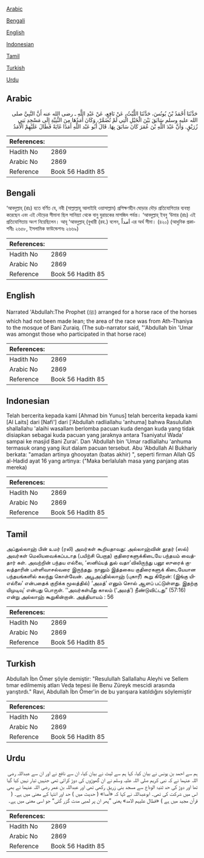 [Arabic](#arabic)

[Bengali](#bengali)

[English](#english)

[Indonesian](#indonesian)

[Tamil](#tamil)

[Turkish](#turkish)

[Urdu](#urdu)

## Arabic


<div dir="rtl" lang="ar" style={{fontSize:'larger',backgroundColor:'#f8f9fa',padding:20}}>
حَدَّثَنَا أَحْمَدُ بْنُ يُونُسَ، حَدَّثَنَا اللَّيْثُ، عَنْ نَافِعٍ، عَنْ عَبْدِ اللَّهِ ـ رضى الله عنه أَنَّ النَّبِيَّ صلى الله عليه وسلم سَابَقَ بَيْنَ الْخَيْلِ الَّتِي لَمْ تُضَمَّرْ، وَكَانَ أَمَدُهَا مِنَ الثَّنِيَّةِ إِلَى مَسْجِدِ بَنِي زُرَيْقٍ‏.‏ وَأَنَّ عَبْدَ اللَّهِ بْنَ عُمَرَ كَانَ سَابَقَ بِهَا‏.‏ قَالَ أَبُو عَبْد اللَّهِ أَمَدًا غَايَةً فَطَالَ عَلَيْهِمْ الْأَمَدُ
</div>
<div style={{backgroundColor:'#f8f9fa',padding:20, marginBottom: 10}}><table> <thead> <tr> <th>References:</th> <th></th> </tr> </thead> <tbody><tr><td>Hadith No</td><td>2869</td></tr><tr><td>Arabic No</td><td>2869</td></tr><tr><td>Reference</td><td>Book 56 Hadith 85</td></tr></tbody></table></div>

## Bengali


<div dir="ltr" lang="bn" style={{fontSize:'larger',backgroundColor:'#f8f9fa',padding:20}}>
‘আবদুল্লাহ্ (রাঃ) হতে বর্ণিত যে, নবী (সাল্লাল্লাহু আলাইহি ওয়াসাল্লাম) প্রশিক্ষণহীন ঘোড়ার দৌড় প্রতিযোগিতার ব্যবস্থা করেছেন এবং এই দৌড়ের সীমানা ছিল সানিয়্যা থেকে বানু যুরায়কের মাসজিদ পর্যন্ত। ‘আবদুল্লাহ্ ইবনু ‘উমার (রাঃ) এই প্রতিযোগিতায় অংশ নিয়েছিলেন। আবূ ‘আবদুল্লাহ্ (বুখারী (রহ.) বলেন, اَمداً এর অর্থ সীমা। (৪২০) (আধুনিক প্রকাশনীঃ ২৬৫৮, ইসলামিক ফাউন্ডেশনঃ ২৬৬৯)
</div>
<div style={{backgroundColor:'#f8f9fa',padding:20, marginBottom: 10}}><table> <thead> <tr> <th>References:</th> <th></th> </tr> </thead> <tbody><tr><td>Hadith No</td><td>2869</td></tr><tr><td>Arabic No</td><td>2869</td></tr><tr><td>Reference</td><td>Book 56 Hadith 85</td></tr></tbody></table></div>

## English


<div dir="ltr" lang="en" style={{fontSize:'larger',backgroundColor:'#f8f9fa',padding:20}}>
Narrated 'Abdullah:The Prophet (ﷺ) arranged for a horse race of the horses which had not been made lean; the area of the race was from Ath-Thaniya to the mosque of Bani Zuraiq. (The sub-narrator said, "'Abdullah bin 'Umar was amongst those who participated in that horse race)
</div>
<div style={{backgroundColor:'#f8f9fa',padding:20, marginBottom: 10}}><table> <thead> <tr> <th>References:</th> <th></th> </tr> </thead> <tbody><tr><td>Hadith No</td><td>2869</td></tr><tr><td>Arabic No</td><td>2869</td></tr><tr><td>Reference</td><td>Book 56 Hadith 85</td></tr></tbody></table></div>

## Indonesian


<div dir="ltr" lang="id" style={{fontSize:'larger',backgroundColor:'#f8f9fa',padding:20}}>
Telah bercerita kepada kami [Ahmad bin Yunus] telah bercerita kepada kami [Al Laits] dari [Nafi'] dari ['Abdullah radliallahu 'anhuma] bahwa Rasulullah shallallahu 'alaihi wasallam berlomba pacuan kuda dengan kuda yang tidak disiapkan sebagai kuda pacuan yang jaraknya antara Tsaniyatul Wada' sampai ke masjid Bani Zurai'. Dan 'Abdullah bin 'Umar radliallahu 'anhuma termasuk orang yang ikut dalam pacuan tersebut. Abu 'Abdullah Al Bukhariy berkata: "amadan artinya ghooyatan (batas akhir) ", seperti firman Allah QS al-Hadid ayat 16 yang artinya: ("Maka berlalulah masa yang panjang atas mereka)
</div>
<div style={{backgroundColor:'#f8f9fa',padding:20, marginBottom: 10}}><table> <thead> <tr> <th>References:</th> <th></th> </tr> </thead> <tbody><tr><td>Hadith No</td><td>2869</td></tr><tr><td>Arabic No</td><td>2869</td></tr><tr><td>Reference</td><td>Book 56 Hadith 85</td></tr></tbody></table></div>

## Tamil


<div dir="ltr" lang="ta" style={{fontSize:'larger',backgroundColor:'#f8f9fa',padding:20}}>
அப்துல்லாஹ் பின் உமர் (ரலி) அவர்கள் கூறியதாவது: அல்லாஹ்வின் தூதர் (ஸல்) அவர்கள் மெலியவைக்கப்படாத (பயிற்சி பெறாத) குதிரைகளுக்கிடையே பந்தயம் வைத்தார் கள். அவற்றின் பந்தய எல்லை, ‘ஸனிய்யத் துல் வதா’விலிருந்து பனூ ஸுரைக் குலத்தாரின் பள்ளிவாசல்வரை இருந்தது. நானும் இத்தகைய குதிரைகளுக் கிடையேயான பந்தயங்களில் கலந்து கொள்வேன். அபூஅப்தில்லாஹ் (புகாரீ) கூறு கிறேன்: (இங்கு யிஎல்லை’ என்பதைக் குறிக்க மூலத்தில்) ‘அமத்’ எனும் சொல் ஆளப் பட்டுள்ளது. இதற்கு யிமுடிவு’ என்பது பொருள். ‘‘அவர்கள்மீது காலம் (‘அமத்’) நீண்டுவிட்டது” (57:16) என்று அல்லாஹ் கூறுகின்றான். அத்தியாயம் : 56
</div>
<div style={{backgroundColor:'#f8f9fa',padding:20, marginBottom: 10}}><table> <thead> <tr> <th>References:</th> <th></th> </tr> </thead> <tbody><tr><td>Hadith No</td><td>2869</td></tr><tr><td>Arabic No</td><td>2869</td></tr><tr><td>Reference</td><td>Book 56 Hadith 85</td></tr></tbody></table></div>

## Turkish


<div dir="ltr" lang="tr" style={{fontSize:'larger',backgroundColor:'#f8f9fa',padding:20}}>
Abdullah İbn Ömer şöyle demiştir: "Resulullah Sallallahu Aleyhi ve Sellem tımar edilmemiş atları Veda tepesi ile Benu Züreyk mescidi arasında yarıştırdı." Ravi, Abdullah İbn Ömer'in de bu yarışıara katıldığını söylemiştir
</div>
<div style={{backgroundColor:'#f8f9fa',padding:20, marginBottom: 10}}><table> <thead> <tr> <th>References:</th> <th></th> </tr> </thead> <tbody><tr><td>Hadith No</td><td>2869</td></tr><tr><td>Arabic No</td><td>2869</td></tr><tr><td>Reference</td><td>Book 56 Hadith 85</td></tr></tbody></table></div>

## Urdu


<div dir="rtl" lang="ur" style={{fontSize:'larger',backgroundColor:'#f8f9fa',padding:20}}>
ہم سے احمد بن یونس نے بیان کیا، کہا ہم سے لیث نے بیان کیا، ان سے نافع نے اور ان سے عبداللہ رضی اللہ عنہما نے کہ نبی کریم صلی اللہ علیہ وسلم نے ان گھوڑوں کی دوڑ کرائی تھی جنہیں تیار نہیں کیا گیا تھا اور دوڑ کی حد ثنیۃ الوداع سے مسجد بنی زریق رکھی تھی اور عبداللہ بن عمر رضی اللہ عنہما نے بھی اس میں شرکت کی تھی۔ ابوعبداللہ نے کہا کہ «أمدا» ( حدیث میں ) حد اور انتہا کے معنی میں ہے۔ ( قرآن مجید میں ہے ) «فطال علیہم الامد» یعنی ”پھر ان پر لمبی مدت گزر گئی“ جو اسی معنی میں ہے۔
</div>
<div style={{backgroundColor:'#f8f9fa',padding:20, marginBottom: 10}}><table> <thead> <tr> <th>References:</th> <th></th> </tr> </thead> <tbody><tr><td>Hadith No</td><td>2869</td></tr><tr><td>Arabic No</td><td>2869</td></tr><tr><td>Reference</td><td>Book 56 Hadith 85</td></tr></tbody></table></div>
